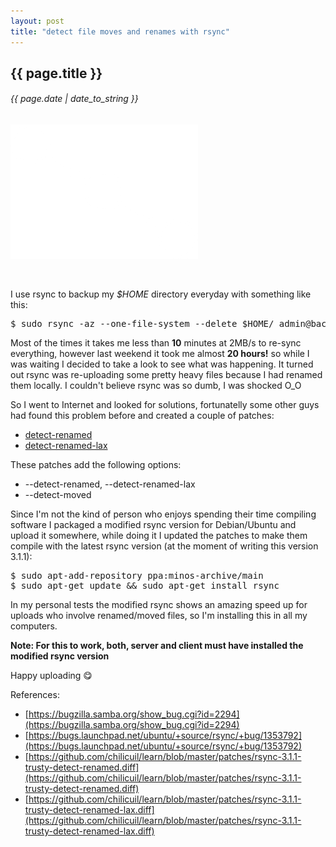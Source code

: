 ```yaml
---
layout: post
title: "detect file moves and renames with rsync"
---
```


## {{ page.title }}

###### {{ page.date | date_to_string }}

**[![](/assets/img/102.png)](/assets/img/102.png)**

<br>

I use rsync to backup my *$HOME* directory everyday with something like this:

<pre class="sh_sh">
$ sudo rsync -az --one-file-system --delete $HOME/ admin@backup.javier.io:~/backup/$(hostname)
</pre>

Most of the times it takes me less than **10** minutes at 2MB/s to re-sync everything, however last weekend it took me almost **20 hours!** so while I was waiting I decided to take a look to see what was happening. It turned out rsync was re-uploading some pretty heavy files because I had renamed them locally. I couldn't believe rsync was so dumb, I was shocked O_O

So I went to Internet and looked for solutions, fortunatelly some other guys had found this problem before and created a couple of patches:

- [detect-renamed](https://attachments.samba.org/attachment.cgi?id=7435)
- [detect-renamed-lax](https://git.samba.org/?p=rsync-patches.git;a=blob;f=detect-renamed-lax.diff;h=4cd23bd4524662f1d0db0bcc90336a77d0bb61c9;hb=HEAD)

These patches add the following options:

- --detect-renamed, --detect-renamed-lax
- --detect-moved

Since I'm not the kind of person who enjoys spending their time compiling software I packaged a modified rsync version for Debian/Ubuntu and upload it somewhere, while doing it I updated the patches to make them compile with the latest rsync version (at the moment of writing this version 3.1.1):

<pre class="sh_sh">
$ sudo apt-add-repository ppa:minos-archive/main
$ sudo apt-get update &amp;&amp; sudo apt-get install rsync
</pre>

In my personal tests the modified rsync shows an amazing speed up for uploads who involve renamed/moved files, so I'm installing this in all my computers.

**Note: For this to work, both, server and client must have installed the modified rsync version**

Happy uploading &#128523;

References:

- [https://bugzilla.samba.org/show_bug.cgi?id=2294](https://bugzilla.samba.org/show_bug.cgi?id=2294)
- [https://bugs.launchpad.net/ubuntu/+source/rsync/+bug/1353792](https://bugs.launchpad.net/ubuntu/+source/rsync/+bug/1353792)
- [https://github.com/chilicuil/learn/blob/master/patches/rsync-3.1.1-trusty-detect-renamed.diff](https://github.com/chilicuil/learn/blob/master/patches/rsync-3.1.1-trusty-detect-renamed.diff)
- [https://github.com/chilicuil/learn/blob/master/patches/rsync-3.1.1-trusty-detect-renamed-lax.diff](https://github.com/chilicuil/learn/blob/master/patches/rsync-3.1.1-trusty-detect-renamed-lax.diff)
